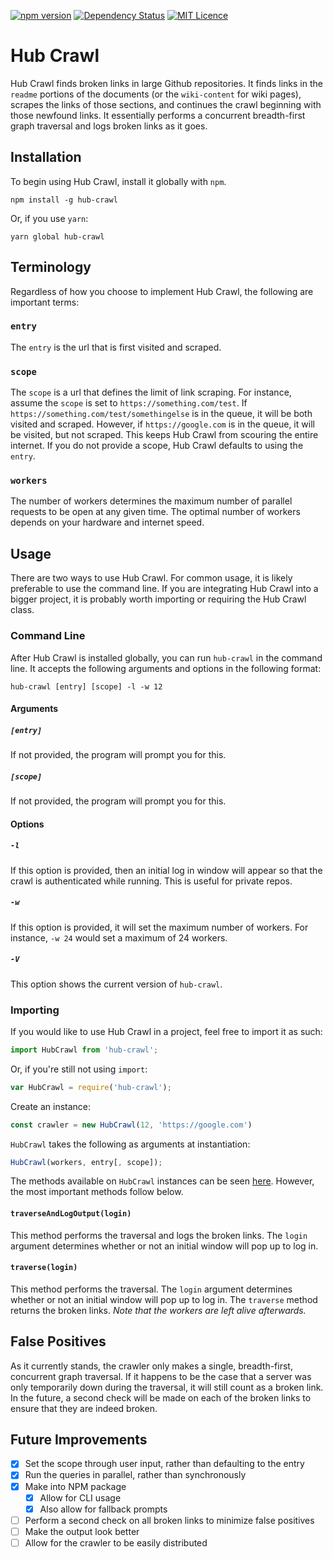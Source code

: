 [![npm version](https://badge.fury.io/js/hub-crawl.svg)](https://badge.fury.io/js/hub-crawl)
[![Dependency Status](https://david-dm.org/louisscruz/hub-crawl.svg)](https://david-dm.org/louisscruz/hub-crawl.svg)
[![MIT Licence](https://badges.frapsoft.com/os/mit/mit.svg?v=103)](https://opensource.org/licenses/mit-license.php)

# Hub Crawl

Hub Crawl finds broken links in large Github repositories. It finds links in the
`readme` portions of the documents (or the `wiki-content` for wiki pages),
scrapes the links of those sections, and continues the crawl beginning with
those newfound links. It essentially performs a concurrent breadth-first graph
traversal and logs broken links as it goes.

## Installation

To begin using Hub Crawl, install it globally with `npm`.

```
npm install -g hub-crawl
```

Or, if you use `yarn`:

```
yarn global hub-crawl
```

## Terminology

Regardless of how you choose to implement Hub Crawl, the following are important
terms:

### `entry`

The `entry` is the url that is first visited and scraped.

### `scope`

The `scope` is a url that defines the limit of link scraping. For instance,
assume the `scope` is set to `https://something.com/test`. If
`https://something.com/test/somethingelse` is in the queue, it will be both
visited and scraped. However, if `https://google.com` is in the queue, it will
be visited, but not scraped. This keeps Hub Crawl from scouring the entire
internet. If you do not provide a scope, Hub Crawl defaults to using the
`entry`.

### `workers`

The number of workers determines the maximum number of parallel requests to be
open at any given time. The optimal number of workers depends on your hardware
and internet speed.

## Usage

There are two ways to use Hub Crawl. For common usage, it is likely preferable
to use the command line. If you are integrating Hub Crawl into a bigger project,
it is probably worth importing or requiring the Hub Crawl class.

### Command Line

After Hub Crawl is installed globally, you can run `hub-crawl` in the command
line. It accepts the following arguments and options in the following format:

```
hub-crawl [entry] [scope] -l -w 12
```

#### Arguments

##### `[entry]`

If not provided, the program will prompt you for this.

##### `[scope]`

If not provided, the program will prompt you for this.

#### Options

##### `-l`

If this option is provided, then an initial log in window will appear so that
the crawl is authenticated while running. This is useful for private repos.

##### `-w`

If this option is provided, it will set the maximum number of workers. For
instance, `-w 24` would set a maximum of 24 workers.

##### `-V`

This option shows the current version of `hub-crawl`.

### Importing

If you would like to use Hub Crawl in a project, feel free to import it as
such:

```javascript
import HubCrawl from 'hub-crawl';
```

Or, if you're still not using `import`:

```javascript
var HubCrawl = require('hub-crawl');
```

Create an instance:

```javascript
const crawler = new HubCrawl(12, 'https://google.com')
```

`HubCrawl` takes the following as arguments at instantiation:

```javascript
HubCrawl(workers, entry[, scope]);
```

The methods available on `HubCrawl` instances can be seen
[here](./src/hub-crawl.js). However, the most important methods follow below.

#### `traverseAndLogOutput(login)`

This method performs the traversal and logs the broken links. The `login`
argument determines whether or not an initial window will pop up to log in.

#### `traverse(login)`

This method performs the traversal. The `login` argument determines whether or
not an initial window will pop up to log in. The `traverse` method returns the
broken links. *Note that the workers are left alive afterwards.*

## False Positives

As it currently stands, the crawler only makes a single, breadth-first,
concurrent graph traversal. If it happens to be the case that a server was only
temporarily down during the traversal, it will still count as a broken link. In
the future, a second check will be made on each of the broken links to ensure
that they are indeed broken.

## Future Improvements

- [x] Set the scope through user input, rather than defaulting to the entry
- [x] Run the queries in parallel, rather than synchronously
- [x] Make into NPM package
  - [x] Allow for CLI usage
  - [x] Also allow for fallback prompts
- [ ] Perform a second check on all broken links to minimize false positives
- [ ] Make the output look better
- [ ] Allow for the crawler to be easily distributed

